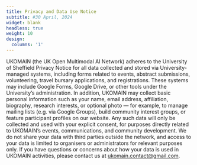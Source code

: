 ```yaml
---
title: Privacy and Data Use Notice
subtitle: #30 April, 2024
widget: blank
headless: true
weight: 10
design:
  columns: '1'
---
```

UKOMAIN (the UK Open Multimodal AI Network) adheres to the University of Sheffield Privacy Notice for all data collected and stored via University-managed systems, including forms related to events, abstract submissions, volunteering, travel bursary applications, and registrations. These systems may include Google Forms, Google Drive, or other tools under the University’s administration.
In addition, UKOMAIN may collect basic personal information such as your name, email address, affiliation, biography, research interests, or optional photo — for example, to manage mailing lists (e.g. via Google Groups), build community interest groups, or feature participant profiles on our website. Any such data will only be collected and used with your explicit consent, for purposes directly related to UKOMAIN’s events, communications, and community development.
We do not share your data with third parties outside the network, and access to your data is limited to organisers or administrators for relevant purposes only.
If you have questions or concerns about how your data is used in UKOMAIN activities, please contact us at ukomain.contact@gmail.com.




